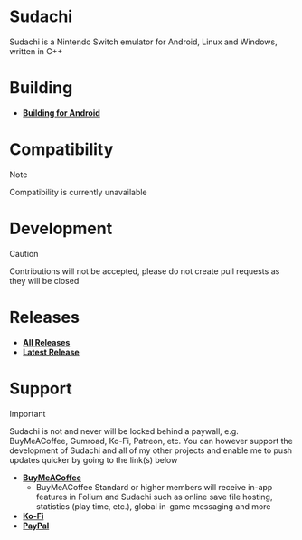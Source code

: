 # Sudachi
Sudachi is a Nintendo Switch emulator for Android, Linux and Windows, written in C++

# Building
- **[Building for Android](documentation/building/ANDROID.md)**

# Compatibility
> [!NOTE]
> Compatibility is currently unavailable

# Development
> [!CAUTION]
> Contributions will not be accepted, please do not create pull requests as they will be closed

# Releases
- **[All Releases](https://github.com/sudachi-emu/sudachi/releases)**
- **[Latest Release](https://github.com/sudachi-emu/sudachi/releases/latest)**

# Support
> [!IMPORTANT]
Sudachi is not and never will be locked behind a paywall, e.g. BuyMeACoffee, Gumroad, Ko-Fi, Patreon, etc. You can however support the development of Sudachi and all of my other projects and enable me to push updates quicker by going to the link(s) below
- **[BuyMeACoffee](https://buymeacoffee.com/jarrodnorwell)**
    - BuyMeACoffee Standard or higher members will receive in-app features in Folium and Sudachi such as online save file hosting, statistics (play time, etc.), global in-game messaging and more
- **[Ko-Fi](https://ko-fi.com/antiquecodes)**
- **[PayPal](https://paypal.me/officialantique)**